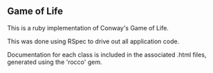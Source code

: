 ## Game of Life

This is a ruby implementation of Conway's Game of Life.

This was done using RSpec to drive out all application code.

Documentation for each class is included in the associated .html files,
generated using the 'rocco' gem.
